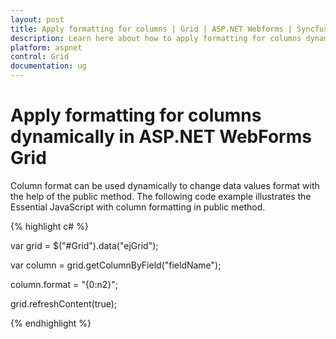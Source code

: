 ```yaml
---
layout: post
title: Apply formatting for columns | Grid | ASP.NET Webforms | Syncfusion
description: Learn here about how to apply formatting for columns dynamically in Syncfusion Essential ASP.NET WebForms Grid Control, its elements, and more.
platform: aspnet
control: Grid
documentation: ug
---
```


# Apply formatting for columns dynamically in ASP.NET WebForms Grid

Column format can be used dynamically to change data values format with the help of the public method. The following code example illustrates the Essential JavaScript with column formatting in public method.

{% highlight c# %}

var grid = $("#Grid").data("ejGrid");

var column = grid.getColumnByField("fieldName");

column.format = "{0:n2}";

grid.refreshContent(true);

 {% endhighlight %}

